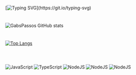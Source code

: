 [![Typing SVG](https://readme-typing-svg.demolab.com?font=Fira+Code&duration=2000&pause=1000&color=000000&center=true&multiline=true&width=435&lines=Hey+There+%E2%9C%8C%F0%9F%8F%BC;Eu+sou+Gabriel+Passos!)](https://git.io/typing-svg)

#

![GabsPassos GitHub stats](https://github-readme-stats.vercel.app/api?username=GabsPassos&show_icons=true&theme=dark)

#

[![Top Langs](https://github-readme-stats.vercel.app/api/top-langs/?username=GabsPassos&layout=pie)](https://github.com/GabsPassos/github-readme-stats)

#

<div style="display: inline-block"><br/>
 <img align="center" alt="JavaScript" src="https://img.shields.io/badge/JavaScript-F7DF1E?style=for-the-badge&logo=javascript&logoColor=black"/>
 <img align="center" alt="TypeScript" src="https://img.shields.io/badge/TypeScript-007ACC?style=for-the-badge&logo=typescript&logoColor=white"/>
 <img align="center" alt="NodeJS" src="https://img.shields.io/badge/Node.js-43853D?style=for-the-badge&logo=node.js&logoColor=white"/>
 <img align="center" alt="NodeJS" src="https://img.shields.io/badge/Cypress-17202C?style=for-the-badge&logo=cypress&logoColor=white"/>
 <img align="center" alt="NodeJS" src="https://img.shields.io/badge/Ubuntu-E95420?style=for-the-badge&logo=ubuntu&logoColor=white"/>
</div>
